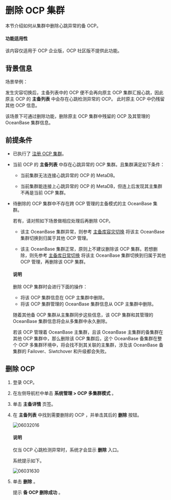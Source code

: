 删除 OCP 集群
==============================

本节介绍如何从集群中删除心跳异常的备 OCP。

<main id="notice" type='notice'>
<h4>功能适用性</h4>
<p>该内容仅适用于 OCP 企业版，OCP 社区版不提供此功能。</p>
</main>

背景信息
-------------------------

场景举例：

发生灾容切换后，主备列表中的 OCP 便不会再向原主 OCP 集群汇报心跳，因此原主 OCP 的 **主备列表** 中会存在心跳检测异常的 OCP。 此时原主 OCP 中仍残留其他 OCP 信息。

该场景下可通过删除功能，删除原主 OCP 集群中残留的 OCP 及其管理的 OceanBase 集群信息。

前提条件
-------------------------

* 已执行了 [注册 OCP 集群](../300.ocp-multi-cluster-mode/200.register-an-ocp-cluster.md)。

* 当前 OCP 的 **主备列表** 中存在心跳异常的 OCP 集群。且集群满足如下条件：

  * 当前集群无法连接心跳异常的 OCP 的 MetaDB。

  * 当前集群能连接上心跳异常的 OCP 的 MetaDB，但连上后发现其主集群不再是当前 OCP 集群。

* 待删除的 OCP 集群中不存在跨 OCP 管理的主备模式的主 OceanBase 集群。

  若有，请对照如下场景做相应处理后再删除 OCP。
  * 该主 OceanBase 集群异常，则参考 [主备库容灾切换](../300.ocp-multi-cluster-mode/600.switch-an-ocp-cluster-in-a-failover.md) 将该主 OceanBase 集群切换到归属于其他 OCP 管理。

  * 该主 OceanBase 集群正常，原则上不建议删除该 OCP 集群。若想删除，则先参考 [主备库日常切换](../300.ocp-multi-cluster-mode/500.switch-an-ocp-cluster-in-daily-maintenance.md) 将该主 OceanBase 集群切换到归属于其他 OCP 管理，再删除该 OCP 集群。

   <main id="notice" type='explain'>
    <h4>说明</h4>
    <p>删除 OCP 集群时会进行下面的操作：</p>
    <ul>
    <li>将该 OCP 集群信息在 OCP 主集群中删除。</li>
    <li>将该 OCP 集群管理的 OceanBase 集群信息从 OCP 主集群中删除。</li>
    </ul>
   </main>

  随着其他备 OCP 集群从主集群同步这些信息，该 OCP 集群和其管理的 OceanBase 集群信息将会从多集群中永久删除。

  若该 OCP 管理着 OceanBase 主集群，且该 OceanBase 主集群的备集群在其他 OCP 集群中，那么删除该 OCP 集群后，这个 OceanBase 备集群在整个 OCP 多集群环境中，将会找不到其关联的主集群，涉及该 OceanBase 备集群的 Failover、Siwtchover 和升级都会失败。
  
删除 OCP
---------------------------

1. 登录 OCP。

2. 在左侧导航栏中单击 **系统管理 \> OCP 多集群模式** 。

3. 单击 **主备详情** 页签。

4. 在 **主备列表** 中找到需要删除的 OCP ，并单击其后的 **删除** 按钮。

   ![06032016](https://help-static-aliyun-doc.aliyuncs.com/assets/img/zh-CN/0406772261/p280384.png)

   <main id="notice" type='explain'>
    <h4>说明</h4>
    <p>仅当 OCP 心跳检测异常时，系统才会显示 <strong>删除</strong> 入口。</p>
   </main>

   系统提示如下。

   ![06031630](https://help-static-aliyun-doc.aliyuncs.com/assets/img/zh-CN/0406772261/p280286.png)

5. 单击 **删除** 。

   提示 **备 OCP 删除成功** 。
